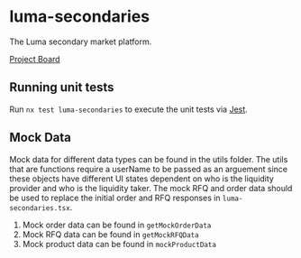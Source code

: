 # luma-secondaries

The Luma secondary market platform.

[Project Board](https://navianexchange.atlassian.net/jira/software/projects/SEC/boards/130)

## Running unit tests

Run `nx test luma-secondaries` to execute the unit tests via [Jest](https://jestjs.io).

## Mock Data

Mock data for different data types can be found in the utils folder. The utils that are functions require a userName to be passed as an arguement since these objects have different UI states dependent on who is the liquidity provider and who is the liquidity taker. The mock RFQ and order data should be used to replace the initial order and RFQ responses in `luma-secondaries.tsx`.

1.  Mock order data can be found in `getMockOrderData`
2.  Mock RFQ data can be found in `getMockRFQData`
3.  Mock product data can be found in `mockProductData`
